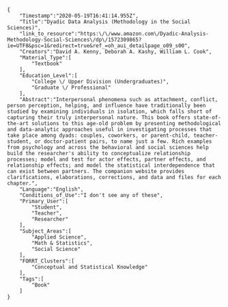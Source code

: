 
    {
        "Timestamp":"2020-05-19T16:41:14.955Z",
        "Title":"Dyadic Data Analysis (Methodology in the Social Sciences)",
        "link_to_resource":"https:\/\/www.amazon.com\/Dyadic-Analysis-Methodology-Social-Sciences\/dp\/1572309865?ie=UTF8&psc=1&redirect=true&ref_=oh_aui_detailpage_o09_s00",
        "Creators":"David A. Kenny, Deborah A. Kashy, William L. Cook",
        "Material_Type":[
            "Textbook"
        ],
        "Education_Level":[
            "College \/ Upper Division (Undergraduates)",
            "Graduate \/ Professional"
        ],
        "Abstract":"Interpersonal phenomena such as attachment, conflict, person perception, helping, and influence have traditionally been studied by examining individuals in isolation, which falls short of capturing their truly interpersonal nature. This book offers state-of-the-art solutions to this age-old problem by presenting methodological and data-analytic approaches useful in investigating processes that take place among dyads: couples, coworkers, or parent-child, teacher-student, or doctor-patient pairs, to name just a few. Rich examples from psychology and across the behavioral and social sciences help build the researcher's ability to conceptualize relationship processes; model and test for actor effects, partner effects, and relationship effects; and model the statistical interdependence that can exist between partners. The companion website provides clarifications, elaborations, corrections, and data and files for each chapter.",
        "Language":"English",
        "Conditions_of_Use":"I don't see any of these",
        "Primary_User":[
            "Student",
            "Teacher",
            "Researcher"
        ],
        "Subject_Areas":[
            "Applied Science",
            "Math & Statistics",
            "Social Science"
        ],
        "FORRT_Clusters":[
            "Conceptual and Statistical Knowledge"
        ],
        "Tags":[
            "Book"
        ]
    }
